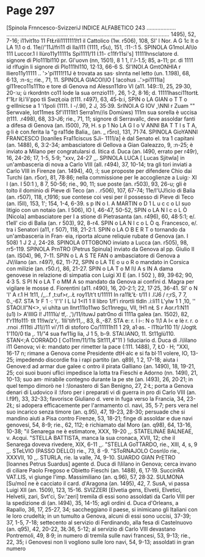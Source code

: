 # Page 297

[Spinola Frnncesco-SvizzeriJ lNDlCE ALFABETlCO 243 ................... ........................................ ... ............................................................. 1495), 52, 7-16; i11vit1to 11 FtŁrili1111111!t1 il Cattolico (1w. r506), 108, SI' l Nor. A G 1c lt o LA 1\1 o d. 11e//'11J/fri11 di lla/l11 (1111, r5u), 151, :11-:1 5. SPINOLA G1mol.Al\lo 111 Luccor.1 I llùro11y11111s Spi1111/11 l.11- c11fr11si's] 11111hnsclatore d. signore di Plo111bl110 pr. Gl'uovn (nn, 1501), 8 1 1, l'.l-1.5; 85, a-11; pr. di 1111 id rlfugin li signore di Plo111hl110, 12·13, 66-6 S. Sl'INOI.A GmtONHIA r lliero11y11111 .. '>'pi1111!11J è trovata as sas· slnnta nel letto (un. 1.198), 68, 6·13, :n-s;; rie., 71, 11. SPINOLA GlACOl\IO [ !acohus ..'>pi1111la] gl11reco11s111to e tore di Genova nd Alessn11dro VI (a11. 149::1), 25, 29·30, 20-:u; ù rkordntn co11 lode la sua ornzio111·, 26, 1-2, 8·16; d. 11111hasci11tortŁ f'1Łr lŁì'li'ppo tli SwzŁoia (t111. r497), 63, 45-b:i, SPIN o LA GIAN o T T o g·elllnicse a 1 \'i1poli (1111. I -/.9I), 2 J, 35·39. SrINOI.A G IOV ,\NNI r Zuam "" Serwvale, Iot11mes Sf'i1111lt1 Serra1m//is Domùws) 111m sua sorella è uccisa (t111. .r498), 68, 33-J6; rie., 71, 11; signore di Serravallc, deve assoldar fanti a difesa di Genova (an. I500), 79, H. s p 1 No LA G I o V ANNI BA T T l s T A, g·li è con.ferita la "g·ra11de Balia,, (an. _ r5ro), 131, 71·74. SPINOLA GioYANNI FRANCESCO [Ioanlles Fra11ciscus SJi- 1111/a] è dal Senato el. tra 1 capitani (an. 1488), 6, 3:2-34; ambasciatore di Gellova a Gian Galeazzo, 9, :n-25; è inviato a Milano per congratularsi d. litica d. Duca (an. I490, errato per r49r), 16, 24-26; 17, 1-5, 5·9; "xxv, 24-27 ,,. SPINOLA LUCA [ Lucas Sjitwla] in un'ambasceria di nova a Carlo VIII (all. r494), 37, 10-14; tra gli tori inviati a Carlo VIII in Firenze (an. 1494), 40, :l; sue proposte per difendere Chio dai Turchi (an. r5or), 81, 78·86; nella commissione per le accoglienze a Luig:· XI I (an. I 50:1 ), 8 7, 50-56; rie., 90, 11; sue poste (an. r503), 93, 26-u; gli è tolto il dominio di Pieve di Teco (an . .r506), 107, 67-74; 11e/l'UJ!ìcio di Balia (an. r507), 118, r,1916; sue contese coi vesi per il possesso di Pieve di Teco (an. I5Il), 153, 1'; 154, 1-4, 6-39. s p IN o I. A MARTIN o D 1 L u c c o LI suo litigio con un notaio (an. I 506), IO I, 46-47, 50-52, SPIN o LA N I c o L Ò [Nicola] ambasciatore per I a stione di Pietrasanta (an. r496), 60, 48·5:1; e/. t1ell' cio di Balia (an. r 503), 92, 8-r4. SPIN o LA N I c o L Ò q. Francesco, e/. tra i Senatori (a11, r 507), 118, 21-2:1. SPIN o LA O B E R T o tornando da un'ambasceria in Fran· eia, riporta alcune reliquie rubate d Genova (an. I 508) 1 J 2 J, 24-28. SPINOLA 0TTOBONO inviato a Lucca (an. r505), 98, rr5-119. SPINOLA PrnTRO (Petrus Spinula] inviato da Genova al pp. Giulio II (an. IS04), 96, 7-11. SPIN o L A S TE FAN o ambasciatore di Genova a JV/ilano (an. r497), 62, 11-72, SPIN o LA TE o u o R o mandato in Corsica con milizie (an. r50.r), 86, 21-27. SPIN o LA T o M l\I A s IN A dama genovese in relazione di simpatia con Luigi XI E (an. I 502 ), 89, 39·62; 90, 4·3 5. S PI N o LA T o MM A so mandato da Genova ai confini d. Magra per vigilare le mosse d. Fiorentini (a11. r490), 16, 20-2:1; 22, 17·25, 36-41. SI' o N 'I' A r.1 H 1t11, /,,..f ,t:uf>r,..Ł roy11/t't t/11111 In ra11Ł'Ł· t/11 I .l'J6 / r;rS, 7 7, 0.,-67. STA 1r F 1 ·: 'l''I' I L lJ 1<I1 1 Il libro 1/f'i rirortli tldln .i:li11 L'ylw 1 1 ,10, '' STAOl.ll"N<>, vi uhlta un llnrt11lo11wo Sc11nregu, Vll, !H1 nŁ S r Aor.r1:N11 (u1) l> A\'llllG l! J1111ù/ tf,. ,')/11/ituwJ patr0no di 1111a galea (an. 1502), 82, f'r11fo111· tlt 11!lw/z'r,. 1lli'tifr11,., 83, 8.,-87. STA e: r. l i-: N o 1\1 A I< e lè r. r. o .rnoi .fl11tli J11//11 vi'/11 di stoforo Co/11111h11 1 29, a1·as. - l11tùr110 11/ /JogtŁ 1'110/0 tla ,. 11/"4 sua fw11ig lia, J 1 5, b-9. STAl.IANO, 11. St11glù110. STAN<;A CORRADO [ Co11rm/11/11s Slt111,4"11 ) !ìduciario d. Duca di .ì\lilano i11 Genova; vi è: mandato per rimetter la pace (:111. 1488), 7, ŁO · H; "XXI, 16-17 n; rimane a Genova come Presidente dtH·alc e si fa bl·11 volere, IO, 13-25; impedendo discordie fra i rapi partito (an. q89), 1 2, 17-18; aiuta i Genove:d ad armar due galee c ontro il pirata Galliano {an. 1490), 18, 19-21, 25; coi suoi buoni uflìci impedisce la lotta tra Fieschi e Adorno (nn. 149I), 21, 10-13; suo am· mirabile contegno durante la pe ste (an. I493), 26, 20·21; in quel tempo dimorò ne l :\Ionastero di San Benigno, 27, 2·Ł; porta a Genova denari di Ludovico il :\foro per i preparati vi di guerra in pro di Carlo VIII (an. I.f9f), 33, 32-33; favorisce Giuliano d. vere in fuga verso la Francia, 34, 23-2Ł; si adopera efficacemente per l'armamento cl. navi, 35, 5·7; pers vera nel suo incarico senza timore (an. q.95), 47, 19-23, 28-30; persuade che si mandino aiuti a Pisa contro Firenze, 53, 18-21; finge di assoldar e due navi genovesi, 54, 8-9; rie., 62, 112; è richiamato dal Moro (an. q98), 64, 13-16, 10-38; "il Senarega ne è estimatore, XXX, 19-20 ,,. STATELINAE BALNEAE, v. Acqui. "STELLA BATTISTA, manca la sua cronaca, XVII, 12; che il Senarega doveva rivedere, XIX, 6-11 ,,. "STELLA GoTTARDO, rie., XIII, 4, s, 9 ,,. STeLVIO (PASSO DELLO) rie., 73, 8 -9. "SToRNAJOLO Cosn\lo rie., XXXVII, 10 ,,. STURLA, rie. la valle, 74, 9-10. SUARDO GIAN PrETRO [Ioannes Petrus Suardus] agente d. Duca di l\Iilano in Genova; cerca invano di ciliare Paolo Fregoso e Obietto Fieschi (an. 1488), 6, 17·19. SuccinRA VAT.LIS, vi giunge l'imp. Massimiliano (an. q.96), 57, 28·32. SULMONA [Su/mo] ne è cacciato il card. d'Aragona (an. 1495), 42, 7. SusA, vi passa Luigi XII (an. 1509), 123, 15-16. SVIZZERI [Elvetia gens, Elvetii, Elvetici, Helvetii, zari, Svt'ci, Sv:'zeri] tremila di essi sono assoldati da Carlo VIII per la spedizione di (an. I494), 35, 14-15; agli ordini d. Duca d'Orleans, a Rapallo, 36, 17, 25-27, 34; saccheggiano il paese, si inimicano gli Italiani con le loro crudeltà; in un tumulto a Genova, alcuni di essi sono uccisi, 37-39; 37, 1-5, 7-18; settecento al servizio di Ferdinando, alla fesa di Castelnuovo (an. q95), 42, 20-22, 3Ł·36, 5-12; al servizio di Carlo VIII devastano Pontremoli, 49, 8·9; in numero di tremila sulle navi francesi, 53, 9-13; rie., 22, 35; i Genovesi non li vogliono sulle loro navi, 54, 9-13; assoldati in gran numero